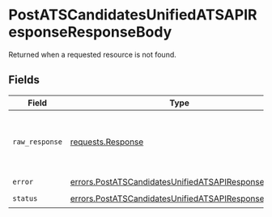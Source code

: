 # PostATSCandidatesUnifiedATSAPIResponseResponseBody

Returned when a requested resource is not found.


## Fields

| Field                                                                                                                      | Type                                                                                                                       | Required                                                                                                                   | Description                                                                                                                |
| -------------------------------------------------------------------------------------------------------------------------- | -------------------------------------------------------------------------------------------------------------------------- | -------------------------------------------------------------------------------------------------------------------------- | -------------------------------------------------------------------------------------------------------------------------- |
| `raw_response`                                                                                                             | [requests.Response](https://requests.readthedocs.io/en/latest/api/#requests.Response)                                      | :heavy_minus_sign:                                                                                                         | Raw HTTP response; suitable for custom response parsing                                                                    |
| `error`                                                                                                                    | [errors.PostATSCandidatesUnifiedATSAPIResponseError](../../models/errors/postatscandidatesunifiedatsapiresponseerror.md)   | :heavy_check_mark:                                                                                                         | N/A                                                                                                                        |
| `status`                                                                                                                   | [errors.PostATSCandidatesUnifiedATSAPIResponseStatus](../../models/errors/postatscandidatesunifiedatsapiresponsestatus.md) | :heavy_check_mark:                                                                                                         | N/A                                                                                                                        |